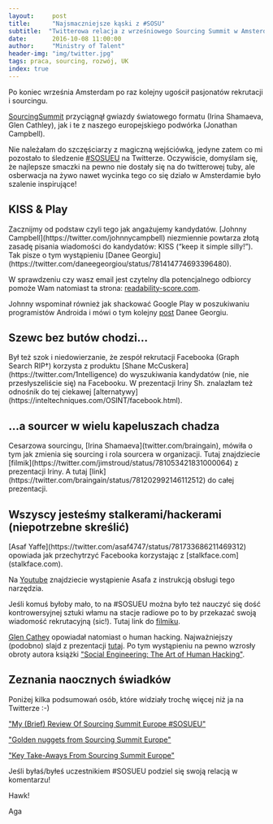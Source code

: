 ```yaml
---
layout:     post
title:      "Najsmaczniejsze kąski z #SOSU"
subtitle:  "Twitterowa relacja z wrześniowego Sourcing Summit w Amsterdamie (2016) "
date:       2016-10-08 11:00:00 
author:     "Ministry of Talent"
header-img: "img/twitter.jpg"
tags: praca, sourcing, rozwój, UK
index: true
---
```


Po koniec września Amsterdam po raz kolejny ugościł pasjonatów rekrutacji i sourcingu. 

[SourcingSummit](http://sosueurope.com/) przyciągnął gwiazdy światowego formatu (Irina Shamaeva, Glen Cathley), jak i te z naszego europejskiego podwórka (Jonathan Campbell). 

Nie należałam do szczęściarzy z magiczną wejściówką, jedyne zatem co mi pozostało to śledzenie [#SOSUEU](https://twitter.com/search?q=%23sosueu&src=tyah) na Twitterze. 
Oczywiście, domyślam się, że najlepsze smaczki na pewno nie dostały się na do twitterowej tuby, ale osberwacja na żywo nawet wycinka tego co się działo w Amsterdamie było szalenie inspirujące!

<h2 class="section-heading">KISS & Play</h2>
Zacznijmy od podstaw czyli tego jak angażujemy kandydatów. [Johnny Campbell](https://twitter.com/johnnycampbell) niezmiennie powtarza złotą zasadę pisania wiadomości do kandydatów: KISS (“keep it simple silly!”).
Tak pisze o tym wystąpieniu [Danee Georgiu](https://twitter.com/daneegeorgiou/status/781414774693396480).

W sprawdzeniu czy wasz email jest czytelny dla potencjalnego odbiorcy pomoże Wam natomiast ta strona: [readability-score.com](https://readability-score.com/).

Johnny wspominał również jak shackować Google Play w poszukiwaniu programistów Androida i mówi o tym kolejny [post](https://twitter.com/daneegeorgiou/status/781416351701303296) Danee Georgiu.

<h2 class="section-heading">Szewc bez butów chodzi...</h2>
Był też szok i niedowierzanie, że zespół rekrutacji Facebooka (Graph Search RIP†) korzysta z produktu [Shane McCuskera](https://twitter.com/1ntelligence) do wyszukiwania kandydatów (nie, nie przesłyszeliście się) na Facebooku. 
W prezentacji Iriny Sh. znalazłam też odnośnik do tej ciekawej [alternatywy](https://inteltechniques.com/OSINT/facebook.html). 

<h2 class="section-heading">...a sourcer w wielu kapeluszach chadza</h2>
Cesarzowa sourcingu, [Irina Shamaeva](twitter.com/braingain), mówiła o tym jak zmienia się sourcing i rola sourcera w organizacji.
Tutaj znajdziecie [filmik](https://twitter.com/jimstroud/status/781053421831000064) z prezentacji Iriny. A tutaj [link](https://twitter.com/braingain/status/781202992146112512) do całej prezentacji.

<h2 class="section-heading">Wszyscy jesteśmy stalkerami/hackerami (niepotrzebne skreślić)</h2>
[Asaf Yaffe](https://twitter.com/asaf4747/status/781733686211469312) opowiada jak przechytrzyć Facebooka korzystając z [stalkface.com](stalkface.com).

Na [Youtube](https://www.youtube.com/watch?v=TIWp8SoSKQM&feature=youtu.be) znajdziecie wystąpienie Asafa z instrukcją obsługi tego narzędzia.  

Jeśli komuś byłoby mało, to na #SOSUEU można było też nauczyć się dość kontrowersyjnej sztuki włamu  na stacje radiowe po to by przekazać swoją wiadomość rekrutacyjną (sic!). Tutaj link do [filmiku](https://twitter.com/jimstroud/status/781098450721071104).


[Glen Cathey](https://twitter.com/GlenCathey) opowiadał natomiast o human hacking. Najważniejszy (podobno) slajd z prezentacji [tutaj](jhttps://twitter.com/basw/status/781046790284017665). Po tym wystąpieniu na pewno wzrosły obroty autora książki ["Social Engineering: The Art of Human Hacking"](https://www.amazon.co.uk/Social-Engineering-Art-Human-Hacking/dp/0470639539).

<h2 class="section-heading">Zeznania naocznych świadków</h2>

Poniżej kilka podsumowań osób, które widziały trochę więcej niż ja na Twitterze :-)

["My (Brief) Review Of Sourcing Summit Europe #SOSUEU"](http://billymcdiarmid.com/2016/10/my-brief-review-of-sourcing-summit-europe-sosueu/?utm_content=buffer7fd9a&utm_medium=social&utm_source=twitter.com&utm_campaign=buffer)

["Golden nuggets from Sourcing Summit Europe"](https://www.linkedin.com/pulse/golden-nuggets-from-sourcing-summit-europe-ren%C3%A9-bolier)

["Key Take-Aways From Sourcing Summit Europe"](http://www.hellotalent.com/blog/key-take-aways-sourcing-summit-europe/)


Jeśli byłaś/byłeś uczestnikiem #SOSUEU podziel się swoją relacją w komentarzu! 

Hawk!

Aga
